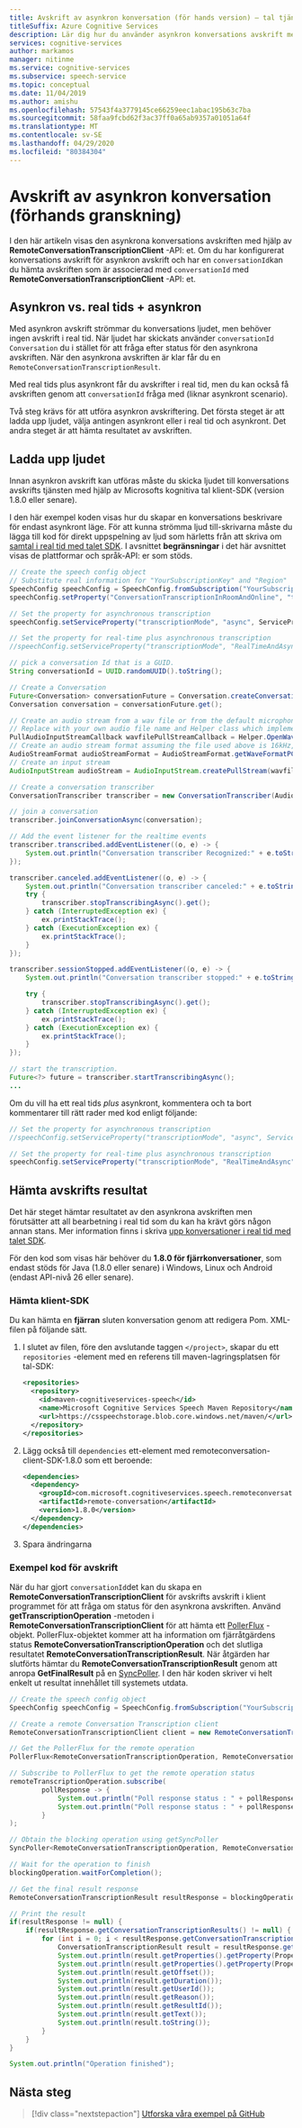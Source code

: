```yaml
---
title: Avskrift av asynkron konversation (för hands version) – tal tjänst
titleSuffix: Azure Cognitive Services
description: Lär dig hur du använder asynkron konversations avskrift med hjälp av tal tjänsten. Endast tillgängligt för Java.
services: cognitive-services
author: markamos
manager: nitinme
ms.service: cognitive-services
ms.subservice: speech-service
ms.topic: conceptual
ms.date: 11/04/2019
ms.author: amishu
ms.openlocfilehash: 57543f4a3779145ce66259eec1abac195b63c7ba
ms.sourcegitcommit: 58faa9fcbd62f3ac37ff0a65ab9357a01051a64f
ms.translationtype: MT
ms.contentlocale: sv-SE
ms.lasthandoff: 04/29/2020
ms.locfileid: "80384304"
---
```

# <a name="asynchronous-conversation-transcription-preview"></a>Avskrift av asynkron konversation (förhands granskning)

I den här artikeln visas den asynkrona konversations avskriften med hjälp av **RemoteConversationTranscriptionClient** -API: et. Om du har konfigurerat konversations avskrift för asynkron avskrift och har en `conversationId`kan du hämta avskriften som är associerad med `conversationId` med **RemoteConversationTranscriptionClient** -API: et.

## <a name="asynchronous-vs-real-time--asynchronous"></a>Asynkron vs. real tids + asynkron

Med asynkron avskrift strömmar du konversations ljudet, men behöver ingen avskrift i real tid. När ljudet har skickats använder `conversationId` `Conversation` du i stället för att fråga efter status för den asynkrona avskriften. När den asynkrona avskriften är klar får du en `RemoteConversationTranscriptionResult`.

Med real tids plus asynkront får du avskrifter i real tid, men du kan också få avskriften genom att `conversationId` fråga med (liknar asynkront scenario).

Två steg krävs för att utföra asynkron avskriftering. Det första steget är att ladda upp ljudet, välja antingen asynkront eller i real tid och asynkront. Det andra steget är att hämta resultatet av avskriften.

## <a name="upload-the-audio"></a>Ladda upp ljudet

Innan asynkron avskrift kan utföras måste du skicka ljudet till konversations avskrifts tjänsten med hjälp av Microsofts kognitiva tal klient-SDK (version 1.8.0 eller senare).

I den här exempel koden visas hur du skapar en konversations beskrivare för endast asynkront läge. För att kunna strömma ljud till-skrivarna måste du lägga till kod för direkt uppspelning av ljud som härletts från att skriva om [samtal i real tid med talet SDK](how-to-use-conversation-transcription-service.md). I avsnittet **begränsningar** i det här avsnittet visas de plattformar och språk-API: er som stöds.

```java
// Create the speech config object
// Substitute real information for "YourSubscriptionKey" and "Region"
SpeechConfig speechConfig = SpeechConfig.fromSubscription("YourSubscriptionKey", "Region");
speechConfig.setProperty("ConversationTranscriptionInRoomAndOnline", "true");

// Set the property for asynchronous transcription
speechConfig.setServiceProperty("transcriptionMode", "async", ServicePropertyChannel.UriQueryParameter);

// Set the property for real-time plus asynchronous transcription
//speechConfig.setServiceProperty("transcriptionMode", "RealTimeAndAsync", ServicePropertyChannel.UriQueryParameter);

// pick a conversation Id that is a GUID.
String conversationId = UUID.randomUUID().toString();

// Create a Conversation
Future<Conversation> conversationFuture = Conversation.createConversationAsync(speechConfig, conversationId);
Conversation conversation = conversationFuture.get();

// Create an audio stream from a wav file or from the default microphone if you want to stream live audio from the supported devices
// Replace with your own audio file name and Helper class which implements AudioConfig using PullAudioInputStreamCallback
PullAudioInputStreamCallback wavfilePullStreamCallback = Helper.OpenWavFile("16kHz16Bits8channelsOfRecordedPCMAudio.wav");
// Create an audio stream format assuming the file used above is 16kHz, 16 bits and 8 channel pcm wav file
AudioStreamFormat audioStreamFormat = AudioStreamFormat.getWaveFormatPCM((long)16000, (short)16,(short)8);
// Create an input stream
AudioInputStream audioStream = AudioInputStream.createPullStream(wavfilePullStreamCallback, audioStreamFormat);

// Create a conversation transcriber
ConversationTranscriber transcriber = new ConversationTranscriber(AudioConfig.fromStreamInput(audioStream));

// join a conversation
transcriber.joinConversationAsync(conversation);

// Add the event listener for the realtime events
transcriber.transcribed.addEventListener((o, e) -> {
    System.out.println("Conversation transcriber Recognized:" + e.toString());
});

transcriber.canceled.addEventListener((o, e) -> {
    System.out.println("Conversation transcriber canceled:" + e.toString());
    try {
        transcriber.stopTranscribingAsync().get();
    } catch (InterruptedException ex) {
        ex.printStackTrace();
    } catch (ExecutionException ex) {
        ex.printStackTrace();
    }
});

transcriber.sessionStopped.addEventListener((o, e) -> {
    System.out.println("Conversation transcriber stopped:" + e.toString());

    try {
        transcriber.stopTranscribingAsync().get();
    } catch (InterruptedException ex) {
        ex.printStackTrace();
    } catch (ExecutionException ex) {
        ex.printStackTrace();
    }
});

// start the transcription.
Future<?> future = transcriber.startTranscribingAsync();
...
```

Om du vill ha ett real tids _plus_ asynkront, kommentera och ta bort kommentarer till rätt rader med kod enligt följande:

```java
// Set the property for asynchronous transcription
//speechConfig.setServiceProperty("transcriptionMode", "async", ServicePropertyChannel.UriQueryParameter);

// Set the property for real-time plus asynchronous transcription
speechConfig.setServiceProperty("transcriptionMode", "RealTimeAndAsync", ServicePropertyChannel.UriQueryParameter);
```

## <a name="get-transcription-results"></a>Hämta avskrifts resultat

Det här steget hämtar resultatet av den asynkrona avskriften men förutsätter att all bearbetning i real tid som du kan ha krävt görs någon annan stans. Mer information finns i skriva [upp konversationer i real tid med talet SDK](how-to-use-conversation-transcription-service.md).

För den kod som visas här behöver du **1.8.0 för fjärrkonversationer**, som endast stöds för Java (1.8.0 eller senare) i Windows, Linux och Android (endast API-nivå 26 eller senare).

### <a name="obtaining-the-client-sdk"></a>Hämta klient-SDK

Du kan hämta en **fjärran** sluten konversation genom att redigera Pom. XML-filen på följande sätt.

1. I slutet av filen, före den avslutande taggen `</project>`, skapar du ett `repositories` -element med en referens till maven-lagringsplatsen för tal-SDK:

   ```xml
   <repositories>
     <repository>
       <id>maven-cognitiveservices-speech</id>
       <name>Microsoft Cognitive Services Speech Maven Repository</name>
       <url>https://csspeechstorage.blob.core.windows.net/maven/</url>
     </repository>
   </repositories>
   ```

2. Lägg också till `dependencies` ett-element med remoteconversation-client-SDK-1.8.0 som ett beroende:

   ```xml
   <dependencies>
     <dependency>
       <groupId>com.microsoft.cognitiveservices.speech.remoteconversation</groupId>
       <artifactId>remote-conversation</artifactId>
       <version>1.8.0</version>
     </dependency>
   </dependencies>
   ```

3. Spara ändringarna

### <a name="sample-transcription-code"></a>Exempel kod för avskrift

När du har gjort `conversationId`det kan du skapa en **RemoteConversationTranscriptionClient** för avskrifts avskrift i klient programmet för att fråga om status för den asynkrona avskriften. Använd **getTranscriptionOperation** -metoden i **RemoteConversationTranscriptionClient** för att hämta ett [PollerFlux](https://github.com/Azure/azure-sdk-for-java/blob/master/sdk/core/azure-core/src/main/java/com/azure/core/util/polling/PollerFlux.java) -objekt. PollerFlux-objektet kommer att ha information om fjärråtgärdens status **RemoteConversationTranscriptionOperation** och det slutliga resultatet **RemoteConversationTranscriptionResult**. När åtgärden har slutförts hämtar du **RemoteConversationTranscriptionResult** genom att anropa **GetFinalResult** på en [SyncPoller](https://github.com/Azure/azure-sdk-for-java/blob/master/sdk/core/azure-core/src/main/java/com/azure/core/util/polling/SyncPoller.java). I den här koden skriver vi helt enkelt ut resultat innehållet till systemets utdata.

```java
// Create the speech config object
SpeechConfig speechConfig = SpeechConfig.fromSubscription("YourSubscriptionKey", "Region");

// Create a remote Conversation Transcription client
RemoteConversationTranscriptionClient client = new RemoteConversationTranscriptionClient(speechConfig);

// Get the PollerFlux for the remote operation
PollerFlux<RemoteConversationTranscriptionOperation, RemoteConversationTranscriptionResult> remoteTranscriptionOperation = client.getTranscriptionOperation(conversationId);

// Subscribe to PollerFlux to get the remote operation status
remoteTranscriptionOperation.subscribe(
        pollResponse -> {
            System.out.println("Poll response status : " + pollResponse.getStatus());
            System.out.println("Poll response status : " + pollResponse.getValue().getServiceStatus());
        }
);

// Obtain the blocking operation using getSyncPoller
SyncPoller<RemoteConversationTranscriptionOperation, RemoteConversationTranscriptionResult> blockingOperation =  remoteTranscriptionOperation.getSyncPoller();

// Wait for the operation to finish
blockingOperation.waitForCompletion();

// Get the final result response
RemoteConversationTranscriptionResult resultResponse = blockingOperation.getFinalResult();

// Print the result
if(resultResponse != null) {
    if(resultResponse.getConversationTranscriptionResults() != null) {
        for (int i = 0; i < resultResponse.getConversationTranscriptionResults().size(); i++) {
            ConversationTranscriptionResult result = resultResponse.getConversationTranscriptionResults().get(i);
            System.out.println(result.getProperties().getProperty(PropertyId.SpeechServiceResponse_JsonResult.name()));
            System.out.println(result.getProperties().getProperty(PropertyId.SpeechServiceResponse_JsonResult));
            System.out.println(result.getOffset());
            System.out.println(result.getDuration());
            System.out.println(result.getUserId());
            System.out.println(result.getReason());
            System.out.println(result.getResultId());
            System.out.println(result.getText());
            System.out.println(result.toString());
        }
    }
}

System.out.println("Operation finished");
```

## <a name="next-steps"></a>Nästa steg

> [!div class="nextstepaction"]
> [Utforska våra exempel på GitHub](https://aka.ms/csspeech/samples)
